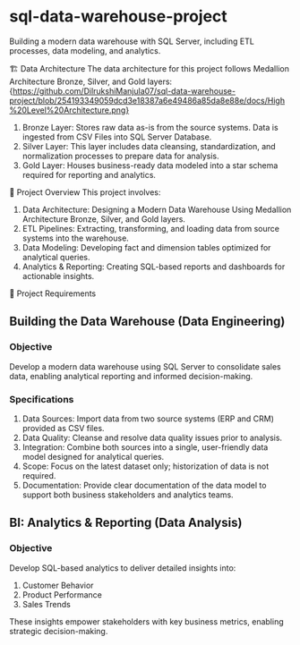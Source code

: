 # sql-data-warehouse-project
Building a modern data warehouse with SQL Server, including ETL processes, data modeling, and analytics.

🏗️ Data Architecture
The data architecture for this project follows Medallion Architecture Bronze, Silver, and Gold layers:
{https://github.com/DilrukshiManjula07/sql-data-warehouse-project/blob/254193349059dcd3e18387a6e49486a85da8e88e/docs/High%20Level%20Architecture.png}

1. Bronze Layer: Stores raw data as-is from the source systems. Data is ingested from CSV Files into SQL Server Database.
2. Silver Layer: This layer includes data cleansing, standardization, and normalization processes to prepare data for analysis.
3. Gold Layer: Houses business-ready data modeled into a star schema required for reporting and analytics.
   
📖 Project Overview
This project involves:
1. Data Architecture: Designing a Modern Data Warehouse Using Medallion Architecture Bronze, Silver, and Gold layers.
2. ETL Pipelines: Extracting, transforming, and loading data from source systems into the warehouse.
3. Data Modeling: Developing fact and dimension tables optimized for analytical queries.
4. Analytics & Reporting: Creating SQL-based reports and dashboards for actionable insights.

🚀 Project Requirements
## Building the Data Warehouse (Data Engineering)

### Objective
Develop a modern data warehouse using SQL Server to consolidate sales data, enabling analytical reporting and informed decision-making.

### Specifications
1. Data Sources: Import data from two source systems (ERP and CRM) provided as CSV files.
2. Data Quality: Cleanse and resolve data quality issues prior to analysis.
3. Integration: Combine both sources into a single, user-friendly data model designed for analytical queries.
4. Scope: Focus on the latest dataset only; historization of data is not required.
5. Documentation: Provide clear documentation of the data model to support both business stakeholders and analytics teams.

## BI: Analytics & Reporting (Data Analysis)

### Objective
Develop SQL-based analytics to deliver detailed insights into:
1. Customer Behavior
2. Product Performance
3. Sales Trends
   
These insights empower stakeholders with key business metrics, enabling strategic decision-making.
